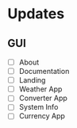 # Updates

## GUI

- [ ] About
- [ ] Documentation
- [ ] Landing
- [ ] Weather App
- [ ] Converter App
- [ ] System Info
- [ ] Currency App